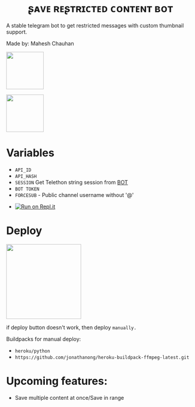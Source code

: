 <h1 align="center">
  <b>ʂᴀᴠᴇ ʀᴇʂᴛʀɪᴄᴛᴇᴅ ᴄᴏɴᴛᴇɴᴛ ʙᴏᴛ</b>
</h1> 

A stable telegram bot to get restricted messages with custom thumbnail support. 

Made by: Mahesh Chauhan

<p><a href="https://t.me/MaheshChauhan"> <img src="https://img.shields.io/badge/Telegram-white?style=for-the-badge&logo=telegram&logoColor=blue" width="100""/></a></p>

<p><a href="https://t.me/TeamDrone"> <img src="https://img.shields.io/badge/Support-white?style=for-the-badge&logo=telegram&logoColor=blue" width="100""/></a></p>
  
# Variables

- `API_ID`
- `API_HASH`
- `SESSION` Get Telethon string session from [BOT](https://t.me/SessionStringGeneratorZBot) 
- `BOT TOKEN` 
- `FORCESUB` - Public channel username without '@'
  
* [![Run on Repl.it](https://replit.com/badge/github/vasusen-code/saverestrictedcontentbot)](https://replit.com/@SpEcHiDe/GenerateStringSession)


# Deploy

<p><a href="https://heroku.com/deploy"> <img src="https://img.shields.io/badge/Deploy%20To%20Heroku-white?style=for-the-badge&logo=heroku&logoColor=blue" width="200""/></a></p>

if deploy button doesn't work, then deploy `manually.`

Buildpacks for manual deploy:

- `heroku/python`
- `https://github.com/jonathanong/heroku-buildpack-ffmpeg-latest.git`

# Upcoming features:

- Save multiple content at once/Save in range

